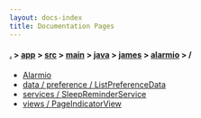 ```yaml
---
layout: docs-index
title: Documentation Pages
---
```

#### [.](./../../../../../../index) > [app](./../../../../../index) > [src](./../../../../index) > [main](./../../../index) > [java](./../../index) > [james](./../index) > [alarmio](./index) > **/**

- [Alarmio](Alarmio)
- [data / preference / ListPreferenceData](data/preference/ListPreferenceData)
- [services / SleepReminderService](services/SleepReminderService)
- [views / PageIndicatorView](views/PageIndicatorView)
